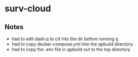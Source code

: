 # surv-cloud

## Notes
- had to edit dash.q to cd into the dir before running q
- had to copy docker-compose.yml into the qpbuild directory
- had to copy the .env file in qpbuild out to the top directory
